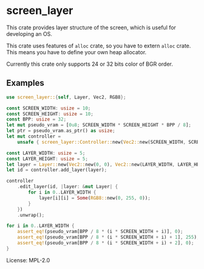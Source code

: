 # screen_layer

This crate provides layer structure of the screen, which is useful for developing an OS.

This crate uses features of `alloc` crate, so you have to extern `alloc` crate. This means you
have to define your own heap allocator.

Currently this crate only supports 24 or 32 bits color of BGR order.

## Examples

```rust
use screen_layer::{self, Layer, Vec2, RGB8};

const SCREEN_WIDTH: usize = 10;
const SCREEN_HEIGHT: usize = 10;
const BPP: usize = 32;
let mut pseudo_vram = [0u8; SCREEN_WIDTH * SCREEN_HEIGHT * BPP / 8];
let ptr = pseudo_vram.as_ptr() as usize;
let mut controller =
    unsafe { screen_layer::Controller::new(Vec2::new(SCREEN_WIDTH, SCREEN_HEIGHT), BPP, ptr) };

const LAYER_WIDTH: usize = 5;
const LAYER_HEIGHT: usize = 5;
let layer = Layer::new(Vec2::new(0, 0), Vec2::new(LAYER_WIDTH, LAYER_HEIGHT));
let id = controller.add_layer(layer);

controller
    .edit_layer(id, |layer: &mut Layer| {
        for i in 0..LAYER_WIDTH {
            layer[i][i] = Some(RGB8::new(0, 255, 0));
        }
    })
    .unwrap();

for i in 0..LAYER_WIDTH {
    assert_eq!(pseudo_vram[BPP / 8 * (i * SCREEN_WIDTH + i)], 0);
    assert_eq!(pseudo_vram[BPP / 8 * (i * SCREEN_WIDTH + i) + 1], 255);
    assert_eq!(pseudo_vram[BPP / 8 * (i * SCREEN_WIDTH + i) + 2], 0);
}
```

License: MPL-2.0
